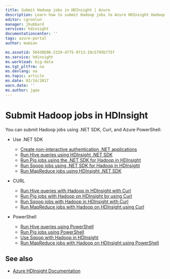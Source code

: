```yaml
---
title: Submit Hadoop jobs in HDInsight | Azure
description: Learn how to submit Hadoop jobs to Azure HDInsight Hadoop.
editor: cgronlun
manager: jhubbard
services: hdinsight
documentationcenter: ''
tags: azure-portal
author: mumian

ms.assetid: 50430b96-2329-4775-9713-19c5795b775f
ms.service: hdinsight
ms.workload: big-data
ms.tgt_pltfrm: na
ms.devlang: na
ms.topic: article
ms.date: 02/14/2017
wacn.date: ''
ms.author: jgao
---
```


# Submit Hadoop jobs in HDInsight

You can submit Hadoop jobs using .NET SDK, Curl, and Azure PowerShell:

- Use .NET SDK

    - [Create non-interactive authentication .NET applications](hdinsight-create-non-interactive-authentication-dotnet-applications.md)
    - [Run Hive queries using HDInsight .NET SDK](hdinsight-hadoop-use-hive-dotnet-sdk.md)
    - [Run Pig jobs using the .NET SDK for Hadoop in HDInsight](hdinsight-hadoop-use-pig-dotnet-sdk.md)
    - [Run Sqoop jobs using .NET SDK for Hadoop in HDInsight](hdinsight-hadoop-use-sqoop-dotnet-sdk.md)
    - [Run MapReduce jobs using HDInsight .NET SDK](hdinsight-hadoop-use-mapreduce-dotnet-sdk.md)

- CURL

    - [Run Hive queries with Hadoop in HDInsight with Curl](hdinsight-hadoop-use-hive-curl.md)
    - [Run Pig jobs with Hadoop on HDInsight by using Curl](hdinsight-hadoop-use-pig-curl.md)
    - [Run Sqoop jobs with Hadoop in HDInsight with Curl](hdinsight-hadoop-use-sqoop-curl.md)
    - [Run MapReduce jobs with Hadoop on HDInsight using Curl](hdinsight-hadoop-use-mapreduce-curl.md)

- PowerShell

    - [Run Hive queries using PowerShell](hdinsight-hadoop-use-hive-powershell.md)
    - [Run Pig jobs using PowerShell](hdinsight-hadoop-use-pig-powershell.md)
    - [Use Sqoop with Hadoop in HDInsight](hdinsight-hadoop-use-sqoop-powershell.md)
    - [Run MapReduce jobs with Hadoop on HDInsight using PowerShell](hdinsight-hadoop-use-mapreduce-powershell.md)

## See also

- [Azure HDInsight Documentation](/azure/hdinsight/)